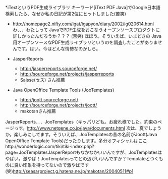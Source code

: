 *iTextというPDF生成ライブラリ
キーワード[iText PDF Java]でGoogle日本語検索したら、なぜか私の日記が第2位にヒットしました(苦笑)
* http://homepage2.nifty.com/igat/igapyon/diary/2002/ig020614.html
わ、、、わたしって JavaでPDF生成をおこなうオープンソースプロダクトに詳しかったんだろうか？？？ (苦笑)
ほほう。そういえば、いまどきの Java用オープンソースなPDF生成ライブラリというのを調査したことがありませんです。はい。今はどんな情勢なのかしら。

* JasperReports
  * http://jasperreports.sourceforge.net/
  * http://sourceforge.net/projects/jasperreports
  * Saisse(セス) さん推薦

* Java OpenOffice Template Tools (JooTemplates)
  * http://joott.sourceforge.net/
  * http://sourceforge.net/projects/joott/
  * makotanさん推薦

JasperReports．．．JooTemplates（キッパリども。お疲れ様でした。約束のページっす。http://www.netgene.co.jp/java/documents.html 次は、夏でしょうか。楽しみにしてます。そういえば、JooTemplatesの昔の名前がJoott(Java OpenOffice Template Tools)だったりします。多分オフィシャルはここhttp://wonderlogic.com/tiki/tiki-index.php?page=JooTemplatesJasperReportもなかなかいいんですが、JooTemplatesはやばい。激やば！JooTemplatesってどの辺がいいんですか？Templateとつくものに良い印象を持ってないので激やばです(笑)http://seasarproject.g.hatena.ne.jp/makotan/20040511#p1
